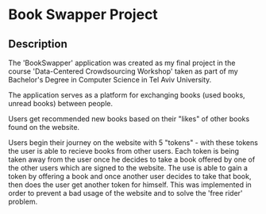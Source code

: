 # Book Swapper Project
## Description
The 'BookSwapper' application was created as my final project in the course 'Data-Centered Crowdsourcing Workshop' taken as part of my Bachelor's Degree in Computer Science in Tel Aviv University.

The application serves as a platform for exchanging books (used books, unread books) between people.

Users get recommended new books based on their "likes" of other books found on the website.

Users begin their journey on the website with 5 "tokens" - with these tokens the user is able to recieve books from other users. Each token is being taken away from the user once he decides to take a book offered by one of the other users which are signed to the website.
The use is able to gain a token by offering a book and once another user decides to take that book, then does the user get another token for himself. This was implemented in order to prevent a bad usage of the website and to solve the 'free rider' problem.

